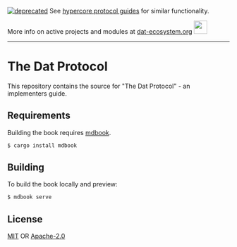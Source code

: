 [![deprecated](http://badges.github.io/stability-badges/dist/deprecated.svg)](https://github.com/hypercore-protocol/new-website/tree/master/guides) See [hypercore protocol guides](https://github.com/hypercore-protocol/new-website/tree/master/guides) for similar functionality. 

More info on active projects and modules at [dat-ecosystem.org](https://dat-ecosystem.org/) <img src="https://i.imgur.com/qZWlO1y.jpg" width="30" height="30" /> 

---

# The Dat Protocol
This repository contains the source for "The Dat Protocol" - an implementers
guide.

## Requirements
Building the book requires [mdbook](https://github.com/azerupi/mdBook).
```sh
$ cargo install mdbook
```

## Building
To build the book locally and preview:
```sh
$ mdbook serve
```

## License
[MIT](./LICENSE-MIT) OR [Apache-2.0](./LICENSE-APACHE)
